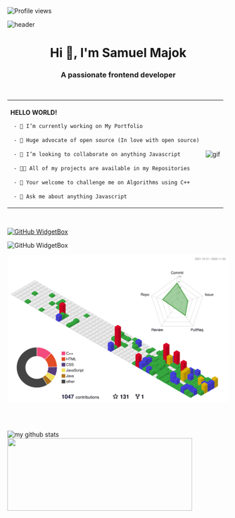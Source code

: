 ![Profile views](https://gpvc.arturio.dev/samuel-ma) 

![header](https://capsule-render.vercel.app/api?type=waving&color=0:1870d5,35:1aa7ec,100:4adede&height=350&section=header&text=SoniQ%20&fontColor=000138&animation=twinkling&fontSize=90&descAlignY=40)

<h1 align="center">Hi 👋, I'm Samuel Majok</h1>

<h3 align="center">A passionate frontend developer</h3>

<br>
<table border="0">
 <tr>
    <td>
     <br>
     <strong>HELLO WORLD!</strong>
     
     - 🔭 I’m currently working on My Portfolio

     - 🌱 Huge advocate of open source (In love with open source)

     - 👯 I’m looking to collaborate on anything Javascript

     - 👨‍💻 All of my projects are available in my Repositories

     - 📝 Your welcome to challenge me on Algorithms using C++

     - 💬 Ask me about anything Javascript  
     
   <td>
      <img width="375" align="center" alt="gif" src="https://i.pinimg.com/originals/7e/6c/9a/7e6c9aaa92780d1674141ed2e30faab3.gif">
   </td>  
 </tr>  
</table>
<br>


[![GitHub WidgetBox](https://github-widgetbox.vercel.app/api/profile?username=samuel-ma&data=followers,repositories,stars,commits)](https://github.com/samuel-ma/github-widgetbox)

![GitHub WidgetBox](https://github-widgetbox.vercel.app/api/skills?names=ts,css,markdown,python,json,cpp,c,html,java,xml,js,mysql,sass,kotlin)

![](./profile-3d-contrib/profile-gitblock.svg)

<br>
<br>

<p align="left">
   <img src="https://github-readme-stats.vercel.app/api?username=samuel-ma&show_icons=true&theme=buefy&count_private=true" alt="my github stats" width="420"/>
   <img src="https://github-readme-streak-stats.herokuapp.com/?user=samuel-ma" width="420" height="165">
</p>






